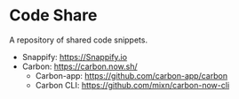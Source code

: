 # Code Share

A repository of shared code snippets.

- Snappify: https://Snappify.io
- Carbon: https://carbon.now.sh/
  - Carbon-app: https://github.com/carbon-app/carbon
  - Carbon CLI: https://github.com/mixn/carbon-now-cli
